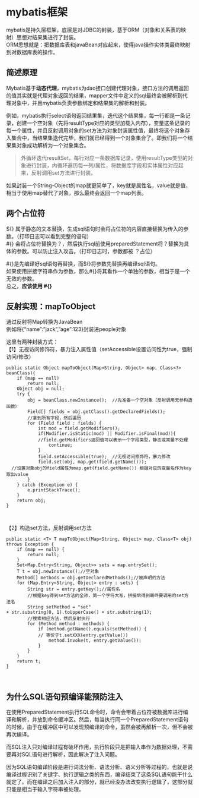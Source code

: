 # mybatis框架

mybatis是持久层框架，底层是对JDBC的封装，基于ORM（对象和关系表的映射）思想对结果集进行了封装。  
ORM思想就是：把数据库表和javaBean对应起来，使得java操作实体类最终映射到对数据库表的操作。

## 简述原理

Mybatis基于**动态代理**，mybatis为dao接口创建代理对象，接口方法的调用返回的值其实就是代理对象返回的结果，mapper文件中定义的sql最终会被解析到代理对象中，并且mybatis负责参数绑定和结果集的解析和封装。

例如，mybatis执行select语句返回结果集，迭代这个结果集，每一行都是一条记录，创建一个空对象（先将resultType对应的类型加载入内存），变量这条记录的每一个属性，并且反射调用对象的set方法为对象封装属性值，最终将这个对象存入集合中，当结果集迭代完毕，我们就已经得到一个对象集合了。即我们将一个结果集对象成功解析为一个对象集合。

> 外循环迭代resultSet，每行对应一条数据库记录，使用resultType类型的对象进行封装，内循环遍历每一列/属性，将数据库字段和实体属性对应起来，反射调用set方法进行封装。

如果封装一个String-Object的map就更简单了，key就是属性名，value就是值，相当于使用map替代了对象，那么最终会返回一个map列表。

## 两个占位符

${} 属于静态的文本替换，生成sql语句时会将占位符的内容直接替换为传入的参数。（打印日志可以看到完整的语句）  
#{} 会将占位符替换为？，然后执行sql前使用preparedStatement将？替换为具体的参数。可以防止注入攻击。（打印日志时，参数都被 ？占位）

#{}是先编译好sql语句再替换，而${}将参数先替换再编译sql语句。  
如果使用拼接字符串作为参数，那么#{}将其看作一个单独的参数，相当于是一个无效的参数。  
总之，**应该使用 #{}**

## 反射实现：mapToObject

通过反射将Map转换为JavaBean  
例如将{“name”:”jack”,”age”:123}封装进people对象

这里有两种封装方式：  
【1】无视访问修饰符，暴力注入属性值（setAccessible设置访问性为true，强制访问/修改）

```
public static Object mapToObject(Map<String, Object> map, Class<?> beanClass){
    if (map == null)
        return null;
    Object obj = null;
    try {
        obj = beanClass.newInstance();	//先准备一个空对象（反射调用无参构造函数）
        Field[] fields = obj.getClass().getDeclaredFields(); 
        //拿到所有字段，然后遍历
        for (Field field : fields) {
            int mod = field.getModifiers(); 
            if(Modifier.isStatic(mod) || Modifier.isFinal(mod)){
            //field.getModifiers返回值可以表示一个字段类型，静态或常量不处理
                continue;
            }
            field.setAccessible(true);  //无视访问修饰符，暴力修改
            field.set(obj, map.get(field.getName()));
  //设置对象obj的field属性为map.get(field.getName()) 根据对应的变量名作为key取出value
        }
    } catch (Exception e) {
        e.printStackTrace();
    }
    return obj;
}

    
```

【2】构造set方法，反射调用set方法

```
public static <T> T mapToObject(Map<String, Object> map, Class<T> obj) throws Exception {
    if (map == null) {
        return null;
    }
    Set<Map.Entry<String, Object>> sets = map.entrySet();
    T t = obj.newInstance();//空对象
    Method[] methods = obj.getDeclaredMethods();//被声明的方法
    for (Map.Entry<String, Object> entry : sets) {
        String str = entry.getKey();//属性名
        //根据key得到set方法的全称，第一个字符大写，拼接后得到最终要调用的set方法名
        String setMethod = "set"  
+ str.substring(0, 1).toUpperCase() + str.substring(1);
		//搜索相应方法，然后反射执行
        for (Method method : methods) {
            if (method.getName().equals(setMethod)) {
            // 等价于t.setXXX(entry.getValue())
                method.invoke(t, entry.getValue());
            }
        }
    }
    return t;
}

    
```


## 为什么SQL语句预编译能预防注入
在使用PreparedStatement执行SQL命令时，命令会带着占位符被数据库进行编译和解析，并放到命令缓冲区。然后，每当执行同一个PreparedStatement语句的时候，由于在缓冲区中可以发现预编译的命令，虽然会被再解析一次，但不会被再次编译。

而SQL注入只对编译过程有破坏作用，执行阶段只是把输入串作为数据处理，不需要再对SQL语句进行解析，因此解决了注入问题。

因为SQL语句编译阶段是进行词法分析、语法分析、语义分析等过程的，也就是说编译过程识别了关键字、执行逻辑之类的东西，编译结束了这条SQL语句能干什么就定了。而在编译之后加入注入的部分，就已经没办法改变执行逻辑了，这部分就只能是相当于输入字符串被处理。
